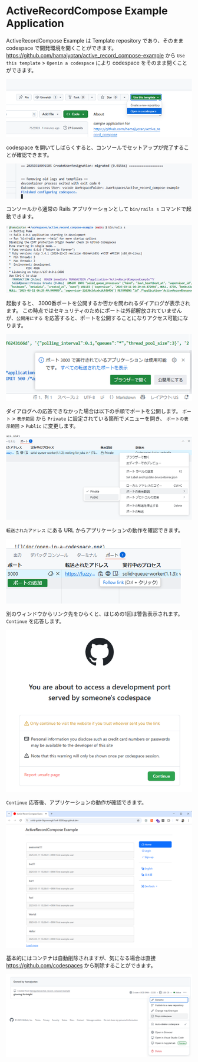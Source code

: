# ActiveRecordCompose Example Application

ActiveRecordCompose Example は Template repository であり、そのまま codespace で開発環境を開くことができます。
https://github.com/hamajyotan/active_record_compose-example から `Use this template` > `Openin a codespace` により codespace をそのまま開くことができます。

![](doc/open-in-a-codespace.png)

codespace を開いてしばらくすると、コンソールでセットアップが完了することが確認できます。

![](doc/finished-configuring-codespace.png)

コンソールから通常の Rails アプリケーションとして `bin/rails s` コマンドで起動できます。

![](doc/bin-rails-server.png)

起動すると、 3000番ポートを公開するか否かを問われるダイアログが表示されます。
この時点ではセキュリティのためにポートは外部解放されていませんが、`公開用にする` を応答すると、ポートを公開することになりアクセス可能になります。

![](doc/port-visibility-dialog.ja.png)

ダイアログへの応答できなかった場合は以下の手順でポートを公開します。
`ポート` > `表示範囲` から `Private` に設定されている箇所でメニューを開き、 `ポートの表示範囲` > `Public` に変更します。

![](doc/change-port-visibility-to-public.ja.png)

`転送されたアドレス` にある URL からアプリケーションの動作を確認できます。

![](doc/forwarded-address.ja.png)

別のウィンドウからリンク先をひらくと、はじめの1回は警告表示されます。 `Continue` を応答します。

![](doc/port-visibility-warn.png)

`Continue` 応答後、アプリケーションの動作が確認できます。

![](doc/application-was-able-to-start.png)

基本的にはコンテナは自動削除されますが、気になる場合は直接 https://github.com/codespaces から削除することができます。

![](doc/stop-codespaces.png)
